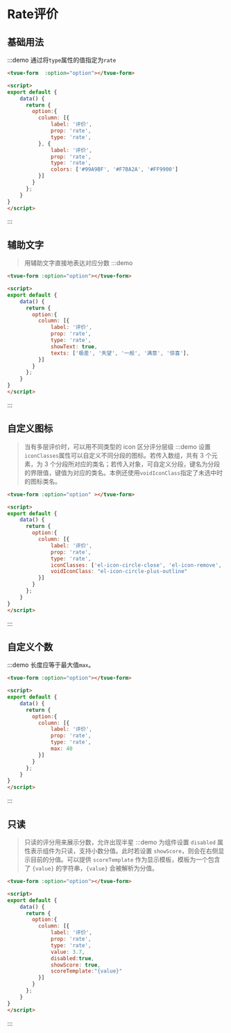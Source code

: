 # Rate评价

## 基础用法

:::demo  通过将`type`属性的值指定为`rate`
```html
<tvue-form  :option="option"></tvue-form>

<script>
export default {
    data() {
      return {
        option:{
          column: [{
              label: '评价',
              prop: 'rate',
              type: 'rate',
          }, {
              label: '评价',
              prop: 'rate',
              type: 'rate',
              colors: ['#99A9BF', '#F7BA2A', '#FF9900']
          }]
        }
      };
    }
}
</script>
```
:::


## 辅助文字
>用辅助文字直接地表达对应分数
:::demo  
```html
<tvue-form :option="option"></tvue-form>

<script>
export default {
    data() {
      return {
        option:{
          column: [{
              label: '评价',
              prop: 'rate',
              type: 'rate',
              showText: true,
              texts: ['极差', '失望', '一般', '满意', '惊喜'],
          }]
        }
      };
    }
}
</script>
```
:::


## 自定义图标
>当有多层评价时，可以用不同类型的 icon 区分评分层级
:::demo  设置`iconClasses`属性可以自定义不同分段的图标。若传入数组，共有 3 个元素，为 3 个分段所对应的类名；若传入对象，可自定义分段，键名为分段的界限值，键值为对应的类名。本例还使用`voidIconClass`指定了未选中时的图标类名。
```html
<tvue-form :option="option" ></tvue-form>

<script>
export default {
    data() {
      return {
        option:{
          column: [{
              label: '评价',
              prop: 'rate',
              type: 'rate',
              iconClasses: ['el-icon-circle-close', 'el-icon-remove', 'el-icon-circle-plus'],
              voidIconClass: "el-icon-circle-plus-outline"
          }]
        }
      };
    }
}
</script>
```
:::

## 自定义个数

:::demo 长度应等于最大值`max`。
```html
<tvue-form :option="option"></tvue-form>

<script>
export default {
    data() {
      return {
        option:{
          column: [{
              label: '评价',
              prop: 'rate',
              type: 'rate',
              max: 40
          }]
        }
      };
    }
}
</script>
```
:::

## 只读
>只读的评分用来展示分数，允许出现半星
:::demo 为组件设置 `disabled` 属性表示组件为只读，支持小数分值。此时若设置 `showScore`，则会在右侧显示目前的分值。可以提供 `scoreTemplate` 作为显示模板，模板为一个包含了 `{value}` 的字符串，`{value}` 会被解析为分值。
```html
<tvue-form :option="option"></tvue-form>

<script>
export default {
    data() {
      return {
        option:{
          column: [{
              label: '评价',
              prop: 'rate',
              type: 'rate',
              value: 3.7,
              disabled:true,
              showScore: true,
              scoreTemplate:"{value}"
          }]
        }
      };
    }
}
</script>
```
:::

